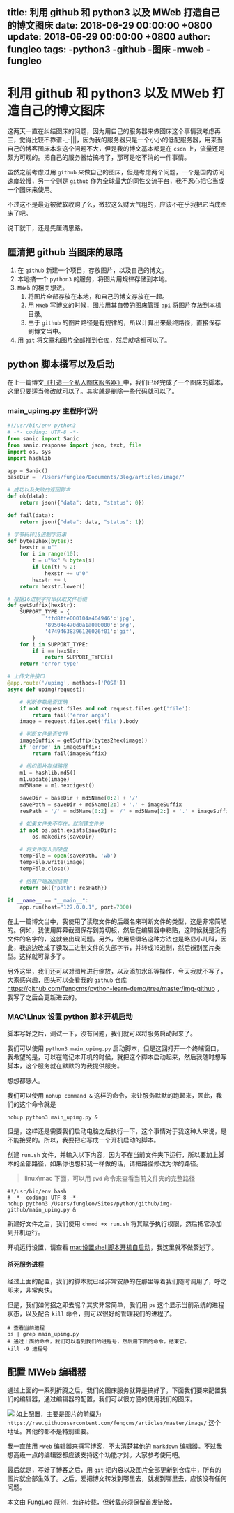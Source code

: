 title: 利用 github 和 python3 以及 MWeb 打造自己的博文图床
date: 2018-06-29 00:00:00 +0800
update: 2018-06-29 00:00:00 +0800
author: fungleo
tags:
    -python3
    -github
    -图床
    -mweb
    -fungleo
---

# 利用 github 和 python3 以及 MWeb 打造自己的博文图床

这两天一直在纠结图床的问题，因为用自己的服务器来做图床这个事情我考虑再三，觉得比较不靠谱-_-|||，因为我的服务器只是一个小小的低配服务器，用来当自己的博客图床本来这个问题不大，但是我的博文基本都是在 `csdn` 上，流量还是颇为可观的。把自己的服务器给搞垮了，那可是吃不消的一件事情。

虽然之前考虑过用 `github` 来做自己的图床，但是考虑两个问题，一个是国内访问速度较慢，另一个则是 `github` 作为全球最大的同性交流平台，我不忍心把它当成一个图床来使用。

不过这不是最近被微软收购了么，微软这么财大气粗的，应该不在乎我把它当成图床了吧。

说干就干，还是先厘清思路。

## 厘清把 github 当图床的思路

1. 在 `github` 新建一个项目，存放图片，以及自己的博文。
2. 本地搞一个 `python3` 的服务，将图片用规律存储到本地。
3. `MWeb` 的相关想法。
    1. 将图片全部存放在本地，和自己的博文存放在一起。
    2. 用 `MWeb` 写博文的时候，图片用其自带的图床管理 `api` 将图片存放到本机目录。
    3. 由于 `github` 的图片路径是有规律的，所以计算出来最终路径，直接保存到博文当中。
4. 用 `git` 将文章和图片全部推到仓库，然后就啥都可以了。

## python 脚本撰写以及启动

在上一篇博文[《打造一个私人图床服务器》](https://blog.csdn.net/fungleo/article/details/80690367)中，我们已经完成了一个图床的脚本，这里只要适当修改就可以了。其实就是删除一些代码就可以了。

### main_upimg.py 主程序代码

```python
#!/usr/bin/env python3
# -*- coding: UTF-8 -*-
from sanic import Sanic
from sanic.response import json, text, file
import os, sys
import hashlib

app = Sanic()
baseDir = '/Users/fungleo/Documents/Blog/articles/image/'

# 成功以及失败的返回脚本
def ok(data):
    return json({"data": data, "status": 0})

def fail(data):
    return json({"data": data, "status": 1})

# 字节码转16进制字符串
def bytes2hex(bytes):
    hexstr = u""
    for i in range(10):
        t = u"%x" % bytes[i]
        if len(t) % 2:
            hexstr += u"0"
        hexstr += t
    return hexstr.lower()

# 根据16进制字符串获取文件后缀
def getSuffix(hexStr):
    SUPPORT_TYPE = {
            'ffd8ffe000104a464946':'jpg',
            '89504e470d0a1a0a0000':'png',
            '47494638396126026f01':'gif',
        }
    for i in SUPPORT_TYPE:
        if i == hexStr:
            return SUPPORT_TYPE[i]
    return 'error type'

# 上传文件接口
@app.route('/upimg', methods=['POST'])
async def upimg(request):

    # 判断参数是否正确
    if not request.files and not request.files.get('file'):
        return fail('error args')
    image = request.files.get('file').body

    # 判断文件是否支持
    imageSuffix = getSuffix(bytes2hex(image))
    if 'error' in imageSuffix:
        return fail(imageSuffix)

    # 组织图片存储路径
    m1 = hashlib.md5()
    m1.update(image)
    md5Name = m1.hexdigest()

    saveDir = baseDir + md5Name[0:2] + '/'
    savePath = saveDir + md5Name[2:] + '.' + imageSuffix
    resPath = '/' + md5Name[0:2] + '/' + md5Name[2:] + '.' + imageSuffix

    # 如果文件夹不存在，就创建文件夹
    if not os.path.exists(saveDir):
        os.makedirs(saveDir)

    # 将文件写入到硬盘
    tempFile = open(savePath, 'wb')
    tempFile.write(image)
    tempFile.close()

    # 给客户端返回结果
    return ok({"path": resPath})

if __name__ == "__main__":
    app.run(host="127.0.0.1", port=7000)
```

在上一篇博文当中，我使用了读取文件的后缀名来判断文件的类型，这是非常简陋的。例如，我使用屏幕截图保存到剪切板，然后在编辑器中粘贴，这时候就是没有文件的名字的，这就会出现问题。另外，使用后缀名这种方法也是略显小儿科，因此，我这边改成了读取二进制文件的头部字节，并转成16进制，然后辨别图片类型。这样就可靠多了。

另外这里，我们还可以对图片进行缩放，以及添加水印等操作，今天我就不写了，大家感兴趣，回头可以查看我的 `github` 仓库 https://github.com/fengcms/python-learn-demo/tree/master/img-github ，我写了之后会更新进去的。

### MAC\Linux 设置 python 脚本开机启动

脚本写好之后，测试一下，没有问题，我们就可以将服务启动起来了。

我们可以使用 `python3 main_upimg.py` 启动脚本，但是这回打开一个终端窗口，我希望的是，可以在笔记本开机的时候，就把这个脚本启动起来，然后我随时想写脚本，这个服务就在默默的为我提供服务。

想想都感人。

我们可以使用 `nohup command &` 这样的命令，来让服务默默的跑起来，因此，我们的这个命令就是

```shell
nohup python3 main_upimg.py &
```

但是，这样还是需要我们启动电脑之后执行一下，这个事情对于我这种人来说，是不能接受的。所以，我要把它写成一个开机启动的脚本。

创建 `run.sh` 文件，并输入以下内容，因为不在当前文件夹下运行，所以要加上脚本的全部路径，如果你也想和我一样做的话，请把路径修改为你的路径。

> linux\mac 下面，可以用 `pwd` 命令来查看当前文件夹的完整路径

```shell
#!/usr/bin/env bash
# -*- coding: UTF-8 -*-
nohup python3 /Users/fungleo/Sites/python/github/img-github/main_upimg.py &
```

新建好文件之后，我们使用 `chmod +x run.sh` 将其赋予执行权限，然后把它添加到开机运行。

开机运行设置，请查看 [mac设置shell脚本开机自启动](https://www.cnblogs.com/dongfangzan/p/5976791.html)，我这里就不做赘述了。

#### 杀死服务进程

经过上面的配置，我们的脚本就已经非常安静的在那里等着我们随时调用了，呼之即来，非常爽快。

但是，我们如何招之即去呢？其实非常简单，我们用 `ps` 这个显示当前系统的进程状态，以及配合 `kill` 命令，则可以很好的管理我们的进程了。

```shell
# 查看当前进程
ps | grep main_upimg.py
# 通过上面的命令，我们可以看到我们的进程号，然后用下面的命令，结束它。
kill -9 进程号
```

## 配置 MWeb 编辑器

通过上面的一系列折腾之后，我们的图床服务就算是搞好了，下面我们要来配置我们的编辑器，通过编辑器的配置，我们可以很方便的使用我们的图床。

![](https://raw.githubusercontent.com/fengcms/articles/master/image/08/bc6a7c69afc6ed4bc453b51043c653.jpg)
如上配置，主要是图片的前缀为 `https://raw.githubusercontent.com/fengcms/articles/master/image/` 这个地址。其他的都不是特别重要。

我一直使用 `MWeb` 编辑器来撰写博客，不太清楚其他的 `markdown` 编辑器。不过我想高级一点的编辑器都应该支持这个功能才对。大家参考使用吧。

最后就是，写好了博客之后，用 `git` 把内容以及图片全部更新到仓库中，所有的图片就全部生效了。之后，爱把博文转发到哪里去，就发到哪里去，应该没有任何问题。

本文由 FungLeo 原创，允许转载，但转载必须保留首发链接。

